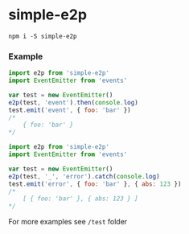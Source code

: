 # simple-e2p

```
npm i -S simple-e2p
```

### Example

```js
import e2p from 'simple-e2p'
import EventEmitter from 'events'

var test = new EventEmitter()
e2p(test, 'event').then(console.log)
test.emit('event', { foo: 'bar' })
/*
    { foo: 'bar' }
*/
```

```js
import e2p from 'simple-e2p'
import EventEmitter from 'events'

var test = new EventEmitter()
e2p(test, '_', 'error').catch(console.log)
test.emit('error', { foo: 'bar' }, { abs: 123 })
/*
    [ { foo: 'bar' }, { abs: 123 } ]
*/
```

For more examples see `/test` folder
